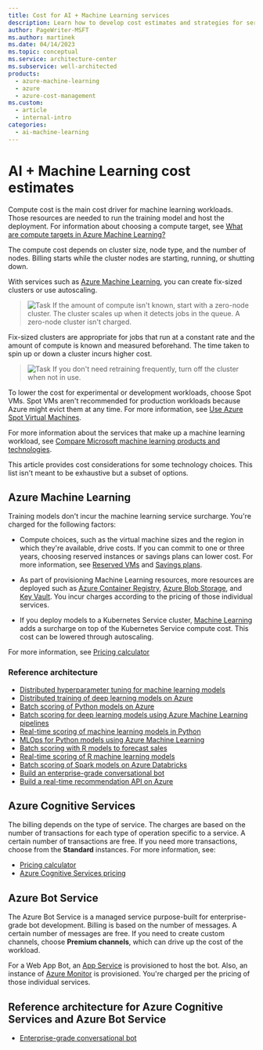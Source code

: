 ```yaml
---
title: Cost for AI + Machine Learning services
description: Learn how to develop cost estimates and strategies for serverless technologies by using Azure Machine Learning, Azure Cognitive Services, or Azure Bot Service.
author: PageWriter-MSFT
ms.author: martinek
ms.date: 04/14/2023
ms.topic: conceptual
ms.service: architecture-center
ms.subservice: well-architected
products:
  - azure-machine-learning
  - azure
  - azure-cost-management
ms.custom:
  - article
  - internal-intro
categories:
  - ai-machine-learning
---
```


# AI + Machine Learning cost estimates

Compute cost is the main cost driver for machine learning workloads. Those resources are needed to run the training model and host the deployment. For information about choosing a compute target, see [What are compute targets in Azure Machine Learning?](/azure/machine-learning/concept-compute-target)

The compute cost depends on cluster size, node type, and the number of nodes. Billing starts while the cluster nodes are starting, running, or shutting down.

With services such as [Azure Machine Learning](/azure/machine-learning/overview-what-is-azure-machine-learning), you can create fix-sized clusters or use autoscaling.
> ![Task](./images/i-best-practices.png) If the amount of compute isn't known, start with a zero-node cluster. The cluster scales up when it detects jobs in the queue. A zero-node cluster isn't charged.

Fix-sized clusters are appropriate for jobs that run at a constant rate and the amount of compute is known and measured beforehand. The time taken to spin up or down a cluster incurs higher cost.
> ![Task](./images/i-best-practices.png) If you don't need retraining frequently, turn off the cluster when not in use.

To lower the cost for experimental or development workloads, choose Spot VMs. Spot VMs aren't recommended for production workloads because Azure might evict them at any time. For more information, see [Use Azure Spot Virtual Machines](/azure/virtual-machines/windows/spot-vms).

For more information about the services that make up a machine learning workload, see [Compare Microsoft machine learning products and technologies](/azure/architecture/data-guide/technology-choices/data-science-and-machine-learning).

This article provides cost considerations for some technology choices. This list isn't meant to be exhaustive but a subset of options.

## Azure Machine Learning

Training models don't incur the machine learning service surcharge. You're charged for the following factors:

- Compute choices, such as the virtual machine sizes and the region in which they're available, drive costs. If you can commit to one or three years, choosing reserved instances or savings plans can lower cost. For more information, see [Reserved VMs](./optimize-vm.md#reserved-vms) and [Savings plans](./optimize-vm.md#savings-plans).

- As part of provisioning Machine Learning resources, more resources are deployed such as [Azure Container Registry](https://azure.microsoft.com/services/container-registry/), [Azure Blob Storage](https://azure.microsoft.com/pricing/details/storage/blobs/), and [Key Vault](https://azure.microsoft.com/pricing/details/key-vault/). You incur charges according to the pricing of those individual services.

- If you deploy models to a Kubernetes Service cluster, [Machine Learning](https://azure.microsoft.com/pricing/details/machine-learning-service/) adds a surcharge on top of the Kubernetes Service compute cost. This cost can be lowered through autoscaling.

For more information, see [Pricing calculator](https://azure.microsoft.com/pricing/calculator/?service=machine-learning-service)

### Reference architecture

- [Distributed hyperparameter tuning for machine learning models](/azure/architecture/reference-architectures/ai/training-python-models)
- [Distributed training of deep learning models on Azure](/azure/architecture/reference-architectures/ai/training-deep-learning)
- [Batch scoring of Python models on Azure](/azure/architecture/reference-architectures/ai/batch-scoring-python)
- [Batch scoring for deep learning models using Azure Machine Learning pipelines](/azure/architecture/reference-architectures/ai/batch-scoring-deep-learning)
- [Real-time scoring of machine learning models in Python](/azure/architecture/reference-architectures/ai/real-time-scoring-machine-learning-models)
- [MLOps for Python models using Azure Machine Learning](/azure/architecture/reference-architectures/ai/mlops-python)
- [Batch scoring with R models to forecast sales](/azure/architecture/reference-architectures/ai/batch-scoring-r-models)
- [Real-time scoring of R machine learning models](/azure/architecture/reference-architectures/ai/realtime-scoring-r)
- [Batch scoring of Spark models on Azure Databricks](/azure/architecture/reference-architectures/ai/batch-scoring-databricks)
- [Build an enterprise-grade conversational bot](/azure/architecture/reference-architectures/ai/conversational-bot)
- [Build a real-time recommendation API on Azure](/azure/architecture/reference-architectures/ai/real-time-recommendation)

## Azure Cognitive Services

The billing depends on the type of service. The charges are based on the number of transactions for each type of operation specific to a service. A certain number of transactions are free. If you need more transactions, choose from the **Standard** instances. For more information, see:

- [Pricing calculator](https://azure.microsoft.com/pricing/calculator/)
- [Azure Cognitive Services pricing](https://azure.microsoft.com/pricing/details/cognitive-services/)

## Azure Bot Service

The Azure Bot Service is a managed service purpose-built for enterprise-grade bot development. Billing is based on the number of messages. A certain number of messages are free. If you need to create custom channels, choose **Premium channels**, which can drive up the cost of the workload.

For a Web App Bot, an [App Service](https://azure.microsoft.com/pricing/details/app-service/) is provisioned to host the bot. Also, an instance of [Azure Monitor](https://azure.microsoft.com/pricing/details/application-insights/) is provisioned. You're charged per the pricing of those individual services.

## Reference architecture for Azure Cognitive Services and Azure Bot Service

- [Enterprise-grade conversational bot](/azure/architecture/reference-architectures/ai/conversational-bot)
